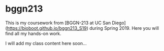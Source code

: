 # bggn213

This is my coursework from [BGGN-213 at UC San Diego] (https://bioboot.github.io/bggn213_S19) during Spring 2019.  Here you will find all my hands-on work.

I will add my class content here soon...
